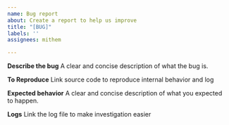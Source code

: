 ```yaml
---
name: Bug report
about: Create a report to help us improve
title: "[BUG]"
labels: ''
assignees: mithem

---
```


**Describe the bug**
A clear and concise description of what the bug is.

**To Reproduce**
Link source code to reproduce internal behavior and log

**Expected behavior**
A clear and concise description of what you expected to happen.

**Logs**
Link the log file to make investigation easier
